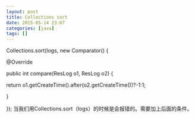 ```yaml
---
layout: post
title: Collections sort
date: 2015-05-14 23:07
categories: [java]
tags: []
---
```

Collections.sort(logs, new Comparator<ResLog>() {

@Override

public int compare(ResLog o1, ResLog o2) {

return o1.getCreateTime().after(o2.getCreateTime())?-1:1;

}

});
当我们用Collections.sort（logs）的时候是会报错的。需要加上后面的条件。
